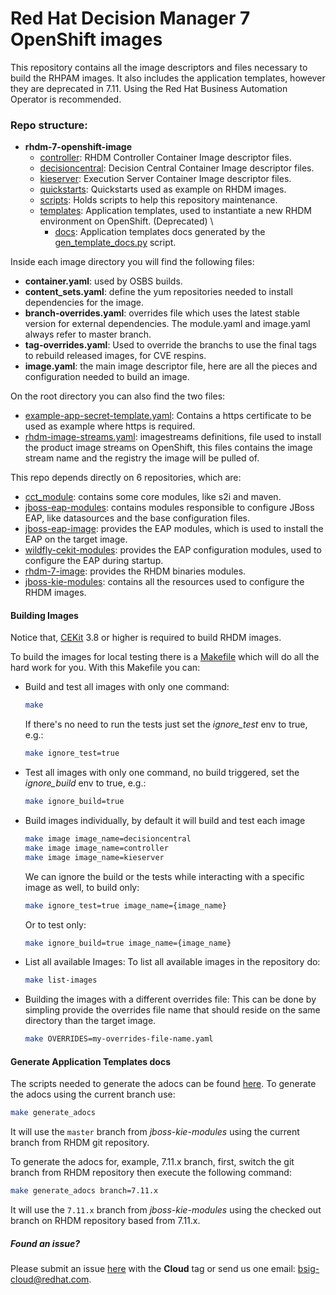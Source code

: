 # Red Hat Decision Manager 7 OpenShift images

This repository contains all the image descriptors and files necessary to build the RHPAM images.
It also includes the application templates, however they are deprecated in 7.11. Using the Red Hat Business Automation Operator is recommended.


### Repo structure:

- **rhdm-7-openshift-image**
  - [controller](controller): RHDM Controller Container Image descriptor files.
  - [decisioncentral](decisioncentral): Decision Central Container Image descriptor files.
  - [kieserver](kieserver): Execution Server Container Image descriptor files.
  - [quickstarts](quickstarts): Quickstarts used as example on RHDM images.
  - [scripts](scripts): Holds scripts to help this repository maintenance.
  - [templates](templates): Application templates, used to instantiate a new RHDM environment on OpenShift. (Deprecated)  \
    - [docs](templates/docs):  Application templates docs generated by the [gen_template_docs.py](https://github.com/jboss-container-images/jboss-kie-modules/blob/master/tools/gen-template-doc/gen_template_docs.py) script.

Inside each image directory you will find the following files:

 - **container.yaml**: used by OSBS builds.
 - **content_sets.yaml**: define the yum repositories needed to install dependencies for the image.
 - **branch-overrides.yaml**: overrides file which uses the latest stable version for external dependencies. The module.yaml and image.yaml always refer to master branch.
 - **tag-overrides.yaml**: Used to override the branchs to use the final tags to rebuild released images, for CVE respins.
 - **image.yaml**: the main image descriptor file, here are all the pieces and configuration needed to build an image.


On the root directory you can also find the two files:

 - [example-app-secret-template.yaml](example-app-secret-template.yaml): Contains a https certificate to be used as example where https is required.
 - [rhdm-image-streams.yaml](rhdm711-image-streams.yaml): imagestreams definitions, file used to install the product image streams on OpenShift, this files contains the image stream name and the registry the image will be pulled of.


This repo depends directly on 6 repositories, which are:

 - [cct_module](https://github.com/jboss-openshift/cct_module.git): contains some core modules, like s2i and maven.
 - [jboss-eap-modules](https://github.com/jboss-container-images/jboss-eap-modules.git): contains modules responsible to configure JBoss EAP, like datasources and the base configuration files.
 - [jboss-eap-image](https://github.com/jboss-container-images/jboss-eap-7-image.git): provides the EAP modules, which is used to install the EAP on the target image.
 - [wildfly-cekit-modules](https://github.com/wildfly/wildfly-cekit-modules.git): provides the EAP configuration modules, used to configure the EAP during startup.
 - [rhdm-7-image](https://github.com/jboss-container-images/rhdm-7-image.git): provides the RHDM binaries modules.
 - [jboss-kie-modules](https://github.com/jboss-container-images/jboss-kie-modules): contains all the resources used to configure the RHDM images.


#### Building Images

Notice that, [CEKit](https://cekit.io/) 3.8 or higher is required to build RHDM images.

To build the images for local testing there is a [Makefile](./Makefile) which will do all the hard work for you.
With this Makefile you can:

- Build and test all images with only one command:

     ```bash
     make
     ```

     If there's no need to run the tests just set the *ignore_test* env to true, e.g.:

     ```bash
     make ignore_test=true
     ```

- Test all images with only one command, no build triggered, set the *ignore_build* env to true, e.g.:

     ```bash
     make ignore_build=true
     ```

- Build images individually, by default it will build and test each image

     ```bash
     make image image_name=decisioncentral
     make image image_name=controller
     make image image_name=kieserver
     ```
  
     We can ignore the build or the tests while interacting with a specific image as well, to build only:

     ```bash
     make ignore_test=true image_name={image_name}

     ```

     Or to test only:

     ```bash
     make ignore_build=true image_name={image_name}
     ```

- List all available Images:
    To list all available images in the repository do:

    ```bash
    make list-images
    ```

- Building the images with a different overrides file:
    This can be done by simpling provide the overrides file name that should reside on the same directory than
    the target image.
    ```bash
    make OVERRIDES=my-overrides-file-name.yaml
    ```

#### Generate Application Templates docs

The scripts needed to generate the adocs can be found [here](https://github.com/jboss-container-images/jboss-kie-modules/tree/master/tools/gen-template-doc).
To generate the adocs using the current branch use:

```bash
make generate_adocs
```

It will use the `master` branch from *jboss-kie-modules* using the current branch from RHDM git repository.

To generate the adocs for, example, 7.11.x branch, first, switch the git branch from RHDM repository then execute the
following command:

```bash
make generate_adocs branch=7.11.x
```

It will use the `7.11.x` branch from *jboss-kie-modules* using the checked out branch on RHDM repository based from 7.11.x.




##### Found an issue?

Please submit an issue [here](https://issues.jboss.org/projects/RHDM) with the **Cloud** tag or 
send us one email: bsig-cloud@redhat.com.

